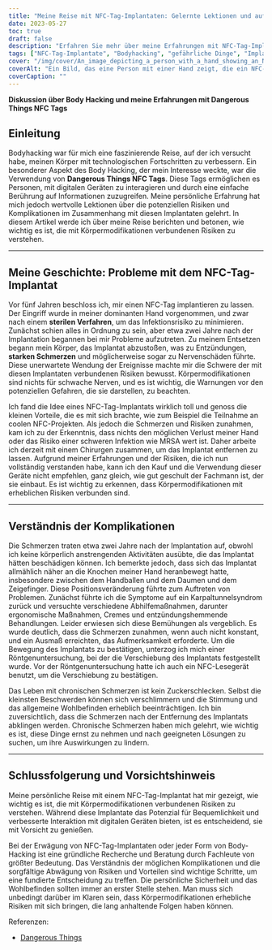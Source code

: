 ```yaml
---
title: "Meine Reise mit NFC-Tag-Implantaten: Gelernte Lektionen und aufgedeckte Risken"
date: 2023-05-27
toc: true
draft: false
description: "Erfahren Sie mehr über meine Erfahrungen mit NFC-Tag-Implantaten, über die Risiken, Komplikationen und persönlichen Erkenntnisse, die die Bedeutung einer fundierten Entscheidungsfindung unterstreichen."
tags: ["NFC-Tag-Implantate", "Bodyhacking", "gefährliche Dinge", "Implantat-Risiken", "Körpermodifikationen", "Komplikationen", "Implantatabstoßung", "Schmerzen und Entzündungen", "Nervenschäden", "Implantatentfernung", "chronische Schmerzen", "Sicherheitsvorkehrungen", "Risiken und Nutzen", "Beratung", "Forschung", "professionelle Installation", "Risiken der Körpermodifikation", "Implantatverschiebung", "Karpaltunnelsyndrom", "Komplikationen verstehen", "persönliche Sicherheit", "informierte Entscheidung", "digitale Interaktion", "medizinische Verfahren", "Implantatsicherheit", "Vorsicht bei Körpermodifikationen", "Implantatkomplikationen", "persönliches Wohlbefinden", "gesundheitliche Aspekte", "professionelle Beratung"]
cover: "/img/cover/An_image_depicting_a_person_with_a_hand_showing_an_NFC_tag.png"
coverAlt: "Ein Bild, das eine Person mit einer Hand zeigt, die ein NFC-Tag-Implantat trägt, begleitet von Schmerzsymbolen um die Hand, die die Risiken und Komplikationen im Zusammenhang mit NFC-Tag-Implantaten veranschaulichen."
coverCaption: ""
---
```


**Diskussion über Body Hacking und meine Erfahrungen mit Dangerous Things NFC Tags**

## Einleitung

Bodyhacking war für mich eine faszinierende Reise, auf der ich versucht habe, meinen Körper mit technologischen Fortschritten zu verbessern. Ein besonderer Aspekt des Body Hacking, der mein Interesse weckte, war die Verwendung von **Dangerous Things NFC Tags**. Diese Tags ermöglichen es Personen, mit digitalen Geräten zu interagieren und durch eine einfache Berührung auf Informationen zuzugreifen. Meine persönliche Erfahrung hat mich jedoch wertvolle Lektionen über die potenziellen Risiken und Komplikationen im Zusammenhang mit diesen Implantaten gelehrt. In diesem Artikel werde ich über meine Reise berichten und betonen, wie wichtig es ist, die mit Körpermodifikationen verbundenen Risiken zu verstehen.

______

## Meine Geschichte: Probleme mit dem NFC-Tag-Implantat

Vor fünf Jahren beschloss ich, mir einen NFC-Tag implantieren zu lassen. Der Eingriff wurde in meiner dominanten Hand vorgenommen, und zwar nach einem **sterilen Verfahren**, um das Infektionsrisiko zu minimieren. Zunächst schien alles in Ordnung zu sein, aber etwa zwei Jahre nach der Implantation begannen bei mir Probleme aufzutreten. Zu meinem Entsetzen begann mein Körper, das Implantat abzustoßen, was zu Entzündungen, **starken Schmerzen** und möglicherweise sogar zu Nervenschäden führte. Diese unerwartete Wendung der Ereignisse machte mir die Schwere der mit diesen Implantaten verbundenen Risiken bewusst. Körpermodifikationen sind nichts für schwache Nerven, und es ist wichtig, die Warnungen vor den potenziellen Gefahren, die sie darstellen, zu beachten.

Ich fand die Idee eines NFC-Tag-Implantats wirklich toll und genoss die kleinen Vorteile, die es mit sich brachte, wie zum Beispiel die Teilnahme an coolen NFC-Projekten. Als jedoch die Schmerzen und Risiken zunahmen, kam ich zu der Erkenntnis, dass nichts den möglichen Verlust meiner Hand oder das Risiko einer schweren Infektion wie MRSA wert ist. Daher arbeite ich derzeit mit einem Chirurgen zusammen, um das Implantat entfernen zu lassen. Aufgrund meiner Erfahrungen und der Risiken, die ich nun vollständig verstanden habe, kann ich den Kauf und die Verwendung dieser Geräte nicht empfehlen, ganz gleich, wie gut geschult der Fachmann ist, der sie einbaut. Es ist wichtig zu erkennen, dass Körpermodifikationen mit erheblichen Risiken verbunden sind.

______

## Verständnis der Komplikationen

Die Schmerzen traten etwa zwei Jahre nach der Implantation auf, obwohl ich keine körperlich anstrengenden Aktivitäten ausübte, die das Implantat hätten beschädigen können. Ich bemerkte jedoch, dass sich das Implantat allmählich näher an die Knochen meiner Hand heranbewegt hatte, insbesondere zwischen dem Handballen und dem Daumen und dem Zeigefinger. Diese Positionsveränderung führte zum Auftreten von Problemen. Zunächst führte ich die Symptome auf ein Karpaltunnelsyndrom zurück und versuchte verschiedene Abhilfemaßnahmen, darunter ergonomische Maßnahmen, Cremes und entzündungshemmende Behandlungen. Leider erwiesen sich diese Bemühungen als vergeblich. Es wurde deutlich, dass die Schmerzen zunahmen, wenn auch nicht konstant, und ein Ausmaß erreichten, das Aufmerksamkeit erforderte. Um die Bewegung des Implantats zu bestätigen, unterzog ich mich einer Röntgenuntersuchung, bei der die Verschiebung des Implantats festgestellt wurde. Vor der Röntgenuntersuchung hatte ich auch ein NFC-Lesegerät benutzt, um die Verschiebung zu bestätigen.

Das Leben mit chronischen Schmerzen ist kein Zuckerschlecken. Selbst die kleinsten Beschwerden können sich verschlimmern und die Stimmung und das allgemeine Wohlbefinden erheblich beeinträchtigen. Ich bin zuversichtlich, dass die Schmerzen nach der Entfernung des Implantats abklingen werden. Chronische Schmerzen haben mich gelehrt, wie wichtig es ist, diese Dinge ernst zu nehmen und nach geeigneten Lösungen zu suchen, um ihre Auswirkungen zu lindern.

______

## Schlussfolgerung und Vorsichtshinweis

Meine persönliche Reise mit einem NFC-Tag-Implantat hat mir gezeigt, wie wichtig es ist, die mit Körpermodifikationen verbundenen Risiken zu verstehen. Während diese Implantate das Potenzial für Bequemlichkeit und verbesserte Interaktion mit digitalen Geräten bieten, ist es entscheidend, sie mit Vorsicht zu genießen.

Bei der Erwägung von NFC-Tag-Implantaten oder jeder Form von Body-Hacking ist eine gründliche Recherche und Beratung durch Fachleute von größter Bedeutung. Das Verständnis der möglichen Komplikationen und die sorgfältige Abwägung von Risiken und Vorteilen sind wichtige Schritte, um eine fundierte Entscheidung zu treffen. Die persönliche Sicherheit und das Wohlbefinden sollten immer an erster Stelle stehen. Man muss sich unbedingt darüber im Klaren sein, dass Körpermodifikationen erhebliche Risiken mit sich bringen, die lang anhaltende Folgen haben können.

Referenzen:
- [Dangerous Things](https://dangerousthings.com/)
